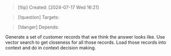 
>[!tip] Created: [2024-07-17 Wed 16:21]

>[!question] Targets: 

>[!danger] Depends: 

Generate a set of customer records that we think the answer looks like.
Use vector search to get closeness for all those records.
Load those records into context and do in context decision making.
